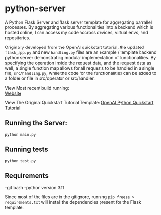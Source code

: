 # python-server

A Python Flask Server and flask server template for aggregating parrallel processes. By aggregating various functionalities into a backend which is hosted online, I can access my code accross devices, virtual envs, and repositories.  

Originally developed from the OpenAI quickstart tutorial, the updated ```flask_app.py``` and new ```handling.py``` files are an example / template backend python server demonstrating modular implementation of functionalities. By specifying the operation inside the request data, and the request data as well, a single function map allows for all requests to be handled in a single file, ```src/handling.py```, while the code for the functionalities can be added to a folder or file in src/operator or src/handler.

View Most recent build running:  
[Website](http://bilan604.pythonanywhere.com)  

View The Original Quickstart Tutorial Template:
[OpenAI Python Quickstart Tutorial](https://github.com/openai/openai-quickstart-python)


## Running the Server:
```
python main.py
```

## Running tests
```
python test.py
```

## Requirements
-git bash
-python version 3.11

Since most of the files are in the gitignore, running ```pip freeze > requirements.txt``` will install the dependencies present for the Flask template.
